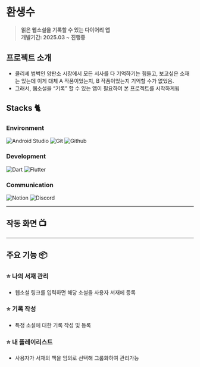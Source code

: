 # 환생수

<div align="center">

</div>

> **읽은 웹소설을 기록할 수 있는 다이어리 앱** <br/> **개발기간: 2025.03 ~ 진행중**

## 프로젝트 소개
- 클리셰 범벅인 양판소 시장에서 모든 서사를 다 기억하기는 힘들고, 보고싶은 소재는 있는데 이게 대체 A 작품이었는지, B 작품이었는지 기억할 수가 없었음.
- 그래서, 웹소설을 “기록” 할 수 있는 앱이 필요하여 본 프로젝트를 시작하게됨

## Stacks 🐈

### Environment
![Android Studio](https://img.shields.io/badge/AndroidStudio-3DDC84?style=for-the-badge&logo=AndroidStudio&logoColor=white)
![Git](https://img.shields.io/badge/Git-F05032?style=for-the-badge&logo=Git&logoColor=white)
![Github](https://img.shields.io/badge/GitHub-181717?style=for-the-badge&logo=GitHub&logoColor=white)             
     

### Development
![Dart](https://img.shields.io/badge/Dart-0175C2?style=for-the-badge&logo=Dart&logoColor=white)
![Flutter](https://img.shields.io/badge/Flutter-02569B?style=for-the-badge&logo=Flutter&logoColor=61DAFB)



### Communication
![Notion](https://img.shields.io/badge/Notion-000000?style=for-the-badge&logo=Notion&logoColor=white)
![Discord](https://img.shields.io/badge/Discord-5865F2?style=for-the-badge&logo=Discord&logoColor=white)

---
## 작동 화면 📺


---
## 주요 기능 📦

### ⭐️ 나의 서재 관리
- 웹소설 링크를 입력하면 해당 소설을 사용자 서재에 등록
  
### ⭐️ 기록 작성
- 특정 소설에 대한 기록 작성 및 등록
  
### ⭐️ 내 플레이리스트
- 사용자가 서재의 책을 임의로 선택해 그룹화하여 관리가능
  


